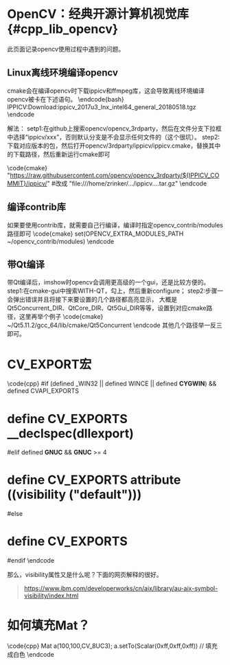 # OpenCV：经典开源计算机视觉库{#cpp_lib_opencv}

此页面记录opencv使用过程中遇到的问题。


## Linux离线环境编译opencv
cmake会在编译opencv时下载ippicv和ffmpeg库，这会导致离线环境编译opencv被卡在下述语句。
\endcode{bash}
IPPICV:Download:ippicv_2017u3_lnx_intel64_general_20180518.tgz
\endcode

解法：
setp1:在github上搜索opencv/opencv_3rdparty，然后在文件分支下拉框中选择“ippicv/xxx”，否则默认分支是不会显示任何文件的（这个很坑）。
step2:下载对应版本的包，然后打开opencv/3rdparty/ippicv/ippicv.cmake，替换其中的下载路径，然后重新运行cmake即可

\code{cmake}
"https://raw.githubusercontent.com/opencv/opencv_3rdparty/${IPPICV_COMMIT}/ippicv/"
#改成
"file:///home/zrinker/.../ippicv....tar.gz"
\endcode


## 编译contrib库
如果要使用contrib库，就需要自己行编译，编译时指定opencv_contrib/modules路径即可
\code{cmake}
set(OPENCV_EXTRA_MODULES_PATH ~/opencv_contrib/modules)
\endcode


## 带Qt编译
带Qt编译后，imshow时opencv会调用更高级的一个gui，还是比较方便的。
step1:在cmake-gui中搜索WITH-QT，勾上，然后重新configure；
step2:步骤一会弹出错误并且将接下来要设置的几个路径都高亮显示， 大概是Qt5Concurrent_DIR、QtCore_DIR、Qt5Gui_DIR等等，设置到对应cmake路径，这里再举个例子
\code{cmake}
~/Qt5.11.2/gcc_64/lib/cmake/Qt5Concurrent
\endcode
其他几个路径举一反三即可。


# CV_EXPORT宏

\code{cpp}
#if (defined _WIN32 || defined WINCE || defined __CYGWIN__) && defined CVAPI_EXPORTS
#  define CV_EXPORTS __declspec(dllexport)
#elif defined __GNUC__ && __GNUC__ >= 4
#  define CV_EXPORTS __attribute__ ((visibility ("default")))
#else
#  define CV_EXPORTS
#endif
\endcode

那么，visibility属性又是什么呢？下面的网页解释的很好。

> https://www.ibm.com/developerworks/cn/aix/library/au-aix-symbol-visibility/index.html


# 如何填充Mat？

\code{cpp}
Mat a(100,100,CV_8UC3);
a.setTo(Scalar(0xff,0xff,0xff)) // 填充成白色
\endcode
